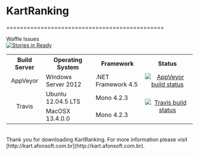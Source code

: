 # KartRanking 
==============================================

Waffle Issues<br/> [![Stories in Ready](https://badge.waffle.io/afonsoft/KartRanking.svg?label=ready&title=Ready)](http://waffle.io/afonsoft/KartRanking)
<br/>
<table>
  <tr>
    <th style="text-align:center">Build Server</th>
    <th>Operating System</th>
    <th>Framework</th>
    <th style="text-align:center">Status</th>
  </tr>
  <tr>
    <td style="text-align:center">AppVeyor</td>
    <td>Windows Server 2012</td>
    <td>.NET Framework 4.5</td>
    <td style="text-align:center">
	<a href="https://ci.appveyor.com/project/afonsoft/kartranking/branch/master"><img src="https://ci.appveyor.com/api/projects/status/we30o8119qtc9n77/branch/master?svg=true" alt="AppVeyor build status" /></a>
	</td>
  </tr>
  <tr>
    <td style="text-align:center" rowspan="2">Travis</td>
    <td>Ubuntu 12.04.5 LTS</td>
    <td>Mono 4.2.3</td>
    <td style="text-align:center" rowspan="2">
    <a href="https://travis-ci.org/afonsoft/KartRanking"><img src="https://travis-ci.org/afonsoft/KartRanking.svg?branch=master" alt="Travis build status" /></a></td>
  </tr>
  <tr>
    <td>MacOSX 13.4.0.0</td>
    <td>Mono 4.2.3</td>
  </tr>
</table>
<br/>
Thank you for downloading KartRanking. For more information please visit [http://kart.afonsoft.com.br](http://kart.afonsoft.com.br).

